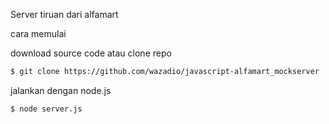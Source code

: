 Server tiruan dari alfamart

cara memulai

download source code atau clone repo
```bash
$ git clone https://github.com/wazadio/javascript-alfamart_mockserver
```

jalankan dengan node.js
```bash
$ node server.js
```